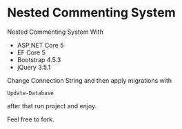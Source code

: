 # Nested Commenting System
Nested Commenting System With 

* ASP.NET Core 5
* EF Core 5
* Bootstrap 4.5.3
* jQuery 3.5.1

Change Connection String and then apply migrations with
```
Update-Database
```
after that run project and enjoy.

Feel free to fork.


